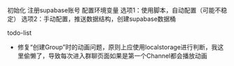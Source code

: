初始化
注册supabase账号
配置环境变量
选项1：使用脚本，自动配置（可能不稳定）
选项2：手动配置，推送数据结构，创建supabase数据桶


todo-list

- 修复“创建Group”时的动画问题，原则上应使用localstorage进行判断，我这里偷懒了，导致每次进入群聊页面如果是第一个Channel都会播放动画
